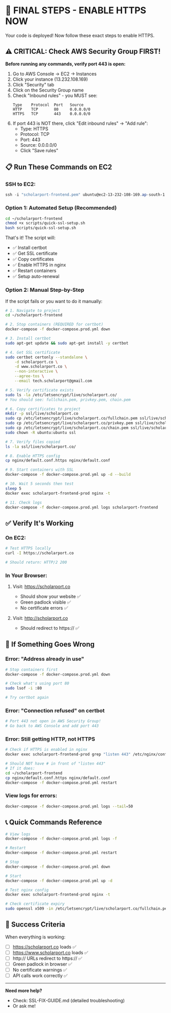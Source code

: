 # 🚀 FINAL STEPS - ENABLE HTTPS NOW

Your code is deployed! Now follow these exact steps to enable HTTPS.

## ⚠️ CRITICAL: Check AWS Security Group FIRST!

**Before running any commands, verify port 443 is open:**

1. Go to AWS Console → EC2 → Instances
2. Click your instance (13.232.108.169)
3. Click "Security" tab
4. Click on the Security Group name
5. Check "Inbound rules" - you MUST see:
   ```
   Type    Protocol  Port   Source
   HTTP    TCP       80     0.0.0.0/0
   HTTPS   TCP       443    0.0.0.0/0
   ```
6. If port 443 is NOT there, click "Edit inbound rules" → "Add rule":
   - Type: HTTPS
   - Protocol: TCP
   - Port: 443
   - Source: 0.0.0.0/0
   - Click "Save rules"

## 📋 Run These Commands on EC2

### SSH to EC2:
```powershell
ssh -i "scholarport-frontend.pem" ubuntu@ec2-13-232-108-169.ap-south-1.compute.amazonaws.com
```

### Option 1: Automated Setup (Recommended)
```bash
cd ~/scholarport-frontend
chmod +x scripts/quick-ssl-setup.sh
bash scripts/quick-ssl-setup.sh
```

That's it! The script will:
- ✅ Install certbot
- ✅ Get SSL certificate
- ✅ Copy certificates
- ✅ Enable HTTPS in nginx
- ✅ Restart containers
- ✅ Setup auto-renewal

### Option 2: Manual Step-by-Step

If the script fails or you want to do it manually:

```bash
# 1. Navigate to project
cd ~/scholarport-frontend

# 2. Stop containers (REQUIRED for certbot)
docker-compose -f docker-compose.prod.yml down

# 3. Install certbot
sudo apt-get update && sudo apt-get install -y certbot

# 4. Get SSL certificate
sudo certbot certonly --standalone \
    -d scholarport.co \
    -d www.scholarport.co \
    --non-interactive \
    --agree-tos \
    --email tech.scholarport@gmail.com

# 5. Verify certificate exists
sudo ls -la /etc/letsencrypt/live/scholarport.co/
# You should see: fullchain.pem, privkey.pem, chain.pem

# 6. Copy certificates to project
mkdir -p ssl/live/scholarport.co
sudo cp /etc/letsencrypt/live/scholarport.co/fullchain.pem ssl/live/scholarport.co/
sudo cp /etc/letsencrypt/live/scholarport.co/privkey.pem ssl/live/scholarport.co/
sudo cp /etc/letsencrypt/live/scholarport.co/chain.pem ssl/live/scholarport.co/
sudo chown -R ubuntu:ubuntu ssl

# 7. Verify files copied
ls -la ssl/live/scholarport.co/

# 8. Enable HTTPS config
cp nginx/default.conf.https nginx/default.conf

# 9. Start containers with SSL
docker-compose -f docker-compose.prod.yml up -d --build

# 10. Wait 5 seconds then test
sleep 5
docker exec scholarport-frontend-prod nginx -t

# 11. Check logs
docker-compose -f docker-compose.prod.yml logs scholarport-frontend
```

## ✅ Verify It's Working

### On EC2:
```bash
# Test HTTPS locally
curl -I https://scholarport.co

# Should return: HTTP/2 200
```

### In Your Browser:
1. Visit: https://scholarport.co
   - Should show your website ✅
   - Green padlock visible ✅
   - No certificate errors ✅

2. Visit: http://scholarport.co
   - Should redirect to https:// ✅

## 🚨 If Something Goes Wrong

### Error: "Address already in use"
```bash
# Stop containers first
docker-compose -f docker-compose.prod.yml down

# Check what's using port 80
sudo lsof -i :80

# Try certbot again
```

### Error: "Connection refused" on certbot
```bash
# Port 443 not open in AWS Security Group!
# Go back to AWS Console and add port 443
```

### Error: Still getting HTTP, not HTTPS
```bash
# Check if HTTPS is enabled in nginx
docker exec scholarport-frontend-prod grep "listen 443" /etc/nginx/conf.d/default.conf

# Should NOT have # in front of "listen 443"
# If it does:
cd ~/scholarport-frontend
cp nginx/default.conf.https nginx/default.conf
docker-compose -f docker-compose.prod.yml restart
```

### View logs for errors:
```bash
docker-compose -f docker-compose.prod.yml logs --tail=50
```

## 📞 Quick Commands Reference

```bash
# View logs
docker-compose -f docker-compose.prod.yml logs -f

# Restart
docker-compose -f docker-compose.prod.yml restart

# Stop
docker-compose -f docker-compose.prod.yml down

# Start
docker-compose -f docker-compose.prod.yml up -d

# Test nginx config
docker exec scholarport-frontend-prod nginx -t

# Check certificate expiry
sudo openssl x509 -in /etc/letsencrypt/live/scholarport.co/fullchain.pem -noout -dates
```

## 🎉 Success Criteria

When everything is working:
- [ ] https://scholarport.co loads ✅
- [ ] https://www.scholarport.co loads ✅
- [ ] http:// URLs redirect to https:// ✅
- [ ] Green padlock in browser ✅
- [ ] No certificate warnings ✅
- [ ] API calls work correctly ✅

---

**Need more help?**
- Check: SSL-FIX-GUIDE.md (detailed troubleshooting)
- Or ask me!
